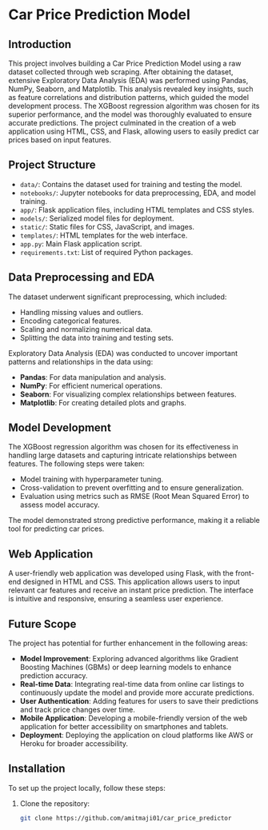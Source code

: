 # Car Price Prediction Model

## Introduction

This project involves building a Car Price Prediction Model using a raw dataset collected through web scraping. After obtaining the dataset, extensive Exploratory Data Analysis (EDA) was performed using Pandas, NumPy, Seaborn, and Matplotlib. This analysis revealed key insights, such as feature correlations and distribution patterns, which guided the model development process. The XGBoost regression algorithm was chosen for its superior performance, and the model was thoroughly evaluated to ensure accurate predictions. The project culminated in the creation of a web application using HTML, CSS, and Flask, allowing users to easily predict car prices based on input features.

## Project Structure

- `data/`: Contains the dataset used for training and testing the model.
- `notebooks/`: Jupyter notebooks for data preprocessing, EDA, and model training.
- `app/`: Flask application files, including HTML templates and CSS styles.
- `models/`: Serialized model files for deployment.
- `static/`: Static files for CSS, JavaScript, and images.
- `templates/`: HTML templates for the web interface.
- `app.py`: Main Flask application script.
- `requirements.txt`: List of required Python packages.

## Data Preprocessing and EDA

The dataset underwent significant preprocessing, which included:

- Handling missing values and outliers.
- Encoding categorical features.
- Scaling and normalizing numerical data.
- Splitting the data into training and testing sets.

Exploratory Data Analysis (EDA) was conducted to uncover important patterns and relationships in the data using:

- **Pandas**: For data manipulation and analysis.
- **NumPy**: For efficient numerical operations.
- **Seaborn**: For visualizing complex relationships between features.
- **Matplotlib**: For creating detailed plots and graphs.

## Model Development

The XGBoost regression algorithm was chosen for its effectiveness in handling large datasets and capturing intricate relationships between features. The following steps were taken:

- Model training with hyperparameter tuning.
- Cross-validation to prevent overfitting and to ensure generalization.
- Evaluation using metrics such as RMSE (Root Mean Squared Error) to assess model accuracy.

The model demonstrated strong predictive performance, making it a reliable tool for predicting car prices.

## Web Application

A user-friendly web application was developed using Flask, with the front-end designed in HTML and CSS. This application allows users to input relevant car features and receive an instant price prediction. The interface is intuitive and responsive, ensuring a seamless user experience.

## Future Scope

The project has potential for further enhancement in the following areas:

- **Model Improvement**: Exploring advanced algorithms like Gradient Boosting Machines (GBMs) or deep learning models to enhance prediction accuracy.
- **Real-time Data**: Integrating real-time data from online car listings to continuously update the model and provide more accurate predictions.
- **User Authentication**: Adding features for users to save their predictions and track price changes over time.
- **Mobile Application**: Developing a mobile-friendly version of the web application for better accessibility on smartphones and tablets.
- **Deployment**: Deploying the application on cloud platforms like AWS or Heroku for broader accessibility.

## Installation

To set up the project locally, follow these steps:

1. Clone the repository:
   ```bash
   git clone https://github.com/amitmaji01/car_price_predictor
